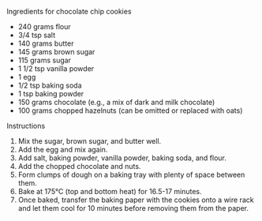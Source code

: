 Ingredients for chocolate chip cookies

- 240 grams flour
- 3/4 tsp salt
- 140 grams butter
- 145 grams brown sugar
- 115 grams sugar
- 1 1/2 tsp vanilla powder
- 1 egg
- 1/2 tsp baking soda
- 1 tsp baking powder
- 150 grams chocolate (e.g., a mix of dark and milk chocolate)
- 100 grams chopped hazelnuts (can be omitted or replaced with oats)

Instructions

1. Mix the sugar, brown sugar, and butter well.
2. Add the egg and mix again.
3. Add salt, baking powder, vanilla powder, baking soda, and flour.
4. Add the chopped chocolate and nuts.
5. Form clumps of dough on a baking tray with plenty of space between them.
6. Bake at 175°C (top and bottom heat) for 16.5-17 minutes.
7. Once baked, transfer the baking paper with the cookies onto a wire rack
   and let them cool for 10 minutes before removing them from the paper.      
